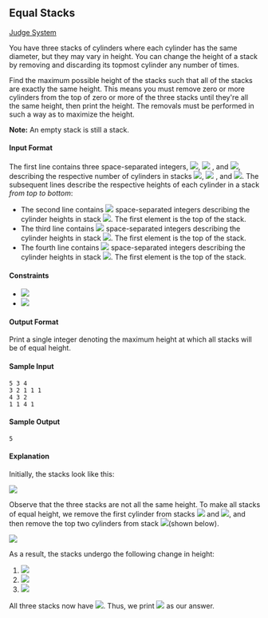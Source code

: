 ## Equal Stacks

[Judge System](https://www.hackerrank.com/challenges/equal-stacks/problem)

You have three stacks of cylinders where each cylinder has the same diameter, but they may vary in height. You can change the height of a stack by removing and discarding its topmost cylinder any number of times.

Find the maximum possible height of the stacks such that all of the stacks are exactly the same height. This means you must remove zero or more cylinders from the top of zero or more of the three stacks until they're all the same height, then print the height. The removals must be performed in such a way as to maximize the height.

**Note:** An empty stack is still a stack.

#### Input Format

The first line contains three space-separated integers, <img src="https://latex.codecogs.com/svg.latex?\Large&space;n_1">, <img src="https://latex.codecogs.com/svg.latex?\Large&space;n_2"> , and <img src="https://latex.codecogs.com/svg.latex?\Large&space;n_3">, describing the respective number of cylinders in stacks <img src="https://latex.codecogs.com/svg.latex?\Large&space;1">, <img src="https://latex.codecogs.com/svg.latex?\Large&space;2"> , and <img src="https://latex.codecogs.com/svg.latex?\Large&space;3">. The subsequent lines describe the respective heights of each cylinder in a stack *from top to bottom*:

- The second line contains <img src="https://latex.codecogs.com/svg.latex?\Large&space;n_1"> space-separated integers describing the cylinder heights in stack <img src="https://latex.codecogs.com/svg.latex?\Large&space;1">. The first element is the top of the stack.
- The third line contains <img src="https://latex.codecogs.com/svg.latex?\Large&space;n_2"> space-separated integers describing the cylinder heights in stack <img src="https://latex.codecogs.com/svg.latex?\Large&space;2">. The first element is the top of the stack.
- The fourth line contains <img src="https://latex.codecogs.com/svg.latex?\Large&space;n_3"> space-separated integers describing the cylinder heights in stack <img src="https://latex.codecogs.com/svg.latex?\Large&space;3">. The first element is the top of the stack.

#### Constraints
- <img src="https://latex.codecogs.com/svg.latex?\Large&space;0<n_1,n_2,n_3\le{10^5}">
- <img src="https://latex.codecogs.com/svg.latex?\Large&space;0<height{\;}of{\;}any{\;}cylinder\le{100}">

#### Output Format

Print a single integer denoting the maximum height at which all stacks will be of equal height.

#### Sample Input
```
5 3 4
3 2 1 1 1
4 3 2
1 1 4 1
```
#### Sample Output
```
5
```
#### Explanation

Initially, the stacks look like this:

![](https://github.com/andy489/Data_Structures_and_Algorithms_CPP/blob/master/assets/Equal%20Stacks%2001.png)

Observe that the three stacks are not all the same height. To make all stacks of equal height, we remove the first cylinder from stacks <img src="https://latex.codecogs.com/svg.latex?\Large&space;1"> and <img src="https://latex.codecogs.com/svg.latex?\Large&space;2">, and then remove the top two cylinders from stack <img src="https://latex.codecogs.com/svg.latex?\Large&space;3">(shown below).

![](https://github.com/andy489/Data_Structures_and_Algorithms_CPP/blob/master/assets/Equal%20Stacks%2002.png)

As a result, the stacks undergo the following change in height:

1. <img src="https://latex.codecogs.com/svg.latex?\Large&space;8-3=5"><br>
2. <img src="https://latex.codecogs.com/svg.latex?\Large&space;9-4=5"><br>
3. <img src="https://latex.codecogs.com/svg.latex?\Large&space;7-1-1=5">

All three stacks now have <img src="https://latex.codecogs.com/svg.latex?\Large&space;height=5">. Thus, we print <img src="https://latex.codecogs.com/svg.latex?\Large&space;5"> as our answer.
